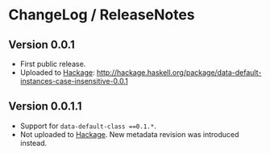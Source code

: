 # ChangeLog / ReleaseNotes


## Version 0.0.1

* First public release.
* Uploaded to [Hackage][]: <http://hackage.haskell.org/package/data-default-instances-case-insensitive-0.0.1>


## Version 0.0.1.1

* Support for `data-default-class ==0.1.*`.
* Not uploaded to [Hackage][]. New metadata revision was introduced instead.



[Hackage]:
  http://hackage.haskell.org/
  "HackageDB (or just Hackage) is a collection of releases of Haskell packages."
